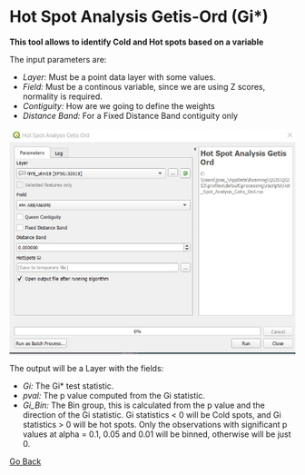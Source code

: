 # Hot Spot Analysis Getis-Ord (Gi*)

**This tool allows to identify Cold and Hot spots based on a variable** 

The input parameters are:  
* *Layer:* Must be a point data layer with some values.  
* *Field:* Must be a continous variable, since we are using Z scores, normality is required.  
* *Contiguity:* How are we going to define the weights
* *Distance Band:* For a Fixed Distance Band contiguity only

<img src="Images/Gi01.png" alt="Img01"/>

The output will be a Layer with the fields:  
* *Gi:* The Gi* test statistic.  
* *pval:* The p value computed from the Gi statistic.  
* *Gi_Bin:* The Bin group, this is calculated from the p value and the direction of the Gi statistic. Gi statistics < 0 will be Cold spots, and Gi statistics > 0 will be hot spots. Only the observations with significant p values at alpha = 0.1, 0.05 and 0.01 will be binned, otherwise will be just 0.  

[Go Back](../../Readme.md)